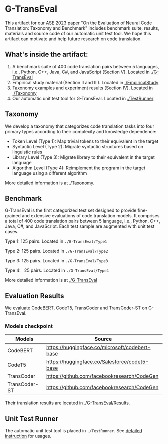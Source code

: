 # G-TransEval
This artifact for our ASE 2023 paper "On the Evaluation of Neural Code Translation: Taxonomy and Benchmark" includes benchmark suite, results, materials and source code of our automatic unit test tool. We hope this artifact can motivate and help future research on code translation. 

## What's inside the artifact:

1. A benchmark suite of 400 code translation pairs between 5 languages, i.e., Python, C++, Java, C#, and JavaScript (Section V). Located in [./G-TransEval](G-TransEval/README.md)
2. Empirical study material (Section II and III). Located in [./EmpiricalStudy](EmpiricalStudy/README.md)
3. Taxonomy examples and experiment results (Section IV). Located in [./Taxonomy](Taxonomy/README.md)
4. Our automatic unit test tool for G-TransEval. Located in [./TestRunner](TestRunner/README.md)

## Taxonomy
We develop a taxonomy that categorizes code translation tasks into four primary types according to their complexity and knowledge dependence: 
- Token Level (Type 1): Map trivial tokens to their equivalent in the target
- Syntactic Level (Type 2): Migrate syntactic structures based on linguistic rules
- Library Level (Type 3): Migrate library to their equivalent in the target language
- Algorithm Level (Type 4): Reimplement the program in the target language using a different algorithm

More detailed information is at [./Taxonomy](Taxonomy/README.md).

## Benchmark
G-TransEval is the first categorized test set designed to provide fine-grained and extensive evaluations of code translation models. It comprises a total of 400 code translation pairs between 5 language, i.e., Python, C++, Java, C#, and JavaScript. Each test sample are augmented with unit test cases.

Type 1: 125 pairs. Located in `./G-TransEval/Type1`

Type 2: 125 pairs. Located in `./G-TransEval/Type2`

Type 3: 125 pairs. Located in `./G-TransEval/Type3`

Type 4: &nbsp; 25 pairs. Located in `./G-TransEval/Type4`

More detailed information is at [./G-TransEval](G-TransEval/README.md)

## Evaluation Results
We evaluate CodeBERT, CodeT5, TransCoder and TransCoder-ST on G-TransEval.  

### Models checkpoint
|Models          |Source                                        |
|----------------|----------------------------------------------|
|CodeBERT        |https://huggingface.co/microsoft/codebert-base|
|CodeT5          |https://huggingface.co/Salesforce/codet5-base |
|TransCoder      |https://github.com/facebookresearch/CodeGen   |
|TransCoder-ST   |https://github.com/facebookresearch/CodeGen   |

Their translation results are located in [./G-TransEval/Results](G-TransEval/Results/README.md). 

## Unit Test Runner
The automatic unit test tool is placed in `./TestRunner`. See [detailed instruction](TestRunner/README.md) for usages. 



